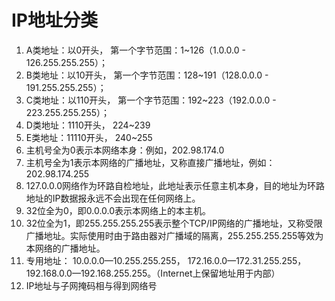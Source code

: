 # IP地址分类

1. A类地址：以0开头， 第一个字节范围：1~126（1.0.0.0 - 126.255.255.255）； 
2. B类地址：以10开头， 第一个字节范围：128~191（128.0.0.0 - 191.255.255.255）； 
3. C类地址：以110开头， 第一个字节范围：192~223（192.0.0.0 - 223.255.255.255）； 
4. D类地址：1110开头， 224~239 
5. E类地址：11110开头， 240~255 
6. 主机号全为0表示本网络本身：例如，202.98.174.0
7. 主机号全为1表示本网络的广播地址，又称直接广播地址，例如：202.98.174.255
8. 127.0.0.0网络作为环路自检地址，此地址表示任意主机本身，目的地址为环路地址的IP数据报永远不会出现在任何网络上。
9. 32位全为0，即0.0.0.0表示本网络上的本主机。
10. 32位全为1，即255.255.255.255表示整个TCP/IP网络的广播地址，又称受限广播地址。实际使用时由于路由器对广播域的隔离，255.255.255.255等效为本网络的广播地址。
11. 专用地址： 10.0.0.0—10.255.255.255， 172.16.0.0—172.31.255.255， 192.168.0.0—192.168.255.255。（Internet上保留地址用于内部） 
12. IP地址与子网掩码相与得到网络号



